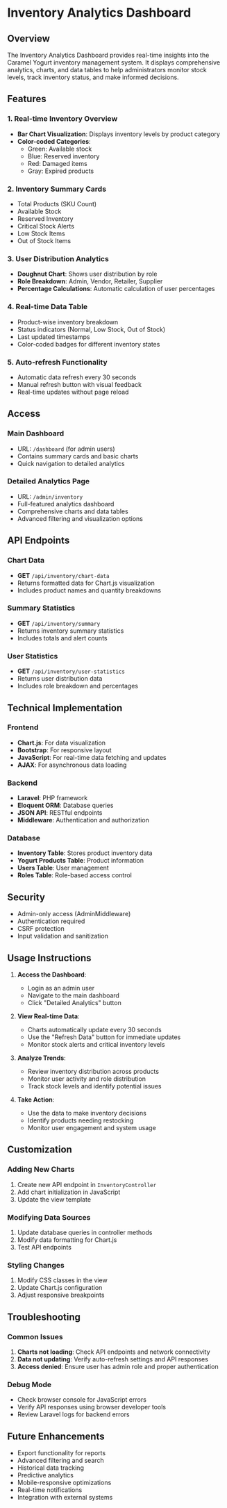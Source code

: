 # Inventory Analytics Dashboard

## Overview
The Inventory Analytics Dashboard provides real-time insights into the Caramel Yogurt inventory management system. It displays comprehensive analytics, charts, and data tables to help administrators monitor stock levels, track inventory status, and make informed decisions.

## Features

### 1. Real-time Inventory Overview
- **Bar Chart Visualization**: Displays inventory levels by product category
- **Color-coded Categories**: 
  - Green: Available stock
  - Blue: Reserved inventory
  - Red: Damaged items
  - Gray: Expired products

### 2. Inventory Summary Cards
- Total Products (SKU Count)
- Available Stock
- Reserved Inventory
- Critical Stock Alerts
- Low Stock Items
- Out of Stock Items

### 3. User Distribution Analytics
- **Doughnut Chart**: Shows user distribution by role
- **Role Breakdown**: Admin, Vendor, Retailer, Supplier
- **Percentage Calculations**: Automatic calculation of user percentages

### 4. Real-time Data Table
- Product-wise inventory breakdown
- Status indicators (Normal, Low Stock, Out of Stock)
- Last updated timestamps
- Color-coded badges for different inventory states

### 5. Auto-refresh Functionality
- Automatic data refresh every 30 seconds
- Manual refresh button with visual feedback
- Real-time updates without page reload

## Access

### Main Dashboard
- URL: `/dashboard` (for admin users)
- Contains summary cards and basic charts
- Quick navigation to detailed analytics

### Detailed Analytics Page
- URL: `/admin/inventory`
- Full-featured analytics dashboard
- Comprehensive charts and data tables
- Advanced filtering and visualization options

## API Endpoints

### Chart Data
- **GET** `/api/inventory/chart-data`
- Returns formatted data for Chart.js visualization
- Includes product names and quantity breakdowns

### Summary Statistics
- **GET** `/api/inventory/summary`
- Returns inventory summary statistics
- Includes totals and alert counts

### User Statistics
- **GET** `/api/inventory/user-statistics`
- Returns user distribution data
- Includes role breakdown and percentages

## Technical Implementation

### Frontend
- **Chart.js**: For data visualization
- **Bootstrap**: For responsive layout
- **JavaScript**: For real-time data fetching and updates
- **AJAX**: For asynchronous data loading

### Backend
- **Laravel**: PHP framework
- **Eloquent ORM**: Database queries
- **JSON API**: RESTful endpoints
- **Middleware**: Authentication and authorization

### Database
- **Inventory Table**: Stores product inventory data
- **Yogurt Products Table**: Product information
- **Users Table**: User management
- **Roles Table**: Role-based access control

## Security
- Admin-only access (AdminMiddleware)
- Authentication required
- CSRF protection
- Input validation and sanitization

## Usage Instructions

1. **Access the Dashboard**:
   - Login as an admin user
   - Navigate to the main dashboard
   - Click "Detailed Analytics" button

2. **View Real-time Data**:
   - Charts automatically update every 30 seconds
   - Use the "Refresh Data" button for immediate updates
   - Monitor stock alerts and critical inventory levels

3. **Analyze Trends**:
   - Review inventory distribution across products
   - Monitor user activity and role distribution
   - Track stock levels and identify potential issues

4. **Take Action**:
   - Use the data to make inventory decisions
   - Identify products needing restocking
   - Monitor user engagement and system usage

## Customization

### Adding New Charts
1. Create new API endpoint in `InventoryController`
2. Add chart initialization in JavaScript
3. Update the view template

### Modifying Data Sources
1. Update database queries in controller methods
2. Modify data formatting for Chart.js
3. Test API endpoints

### Styling Changes
1. Modify CSS classes in the view
2. Update Chart.js configuration
3. Adjust responsive breakpoints

## Troubleshooting

### Common Issues
1. **Charts not loading**: Check API endpoints and network connectivity
2. **Data not updating**: Verify auto-refresh settings and API responses
3. **Access denied**: Ensure user has admin role and proper authentication

### Debug Mode
- Check browser console for JavaScript errors
- Verify API responses using browser developer tools
- Review Laravel logs for backend errors

## Future Enhancements
- Export functionality for reports
- Advanced filtering and search
- Historical data tracking
- Predictive analytics
- Mobile-responsive optimizations
- Real-time notifications
- Integration with external systems 